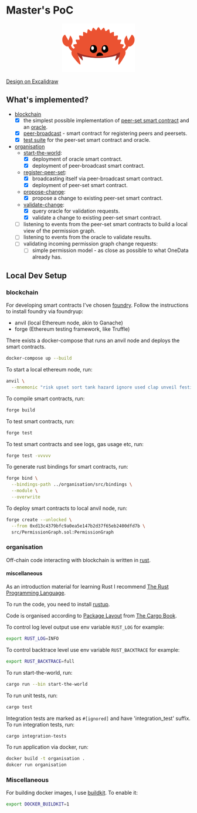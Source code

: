 # Master's PoC

<p align="center">
    <img width="200" src="./imgs/ferris.png" alt="Ferris">
</p>

[Design on Excalidraw](https://excalidraw.com/#token=9wvvufCJTAaAYfN1Qjf9I)

## What's implemented?

- [blockchain](./blockchain)
  - [x] the simplest possible implementation of [peer-set smart contract](./blockchain/src/peer-set)
    and an [oracle](./blockchain/src/oracle).
  - [x] [peer-broadcast](./blockchain/src/peer-broadcast) - smart contract for registering peers and peersets.
  - [x] [test suite](./blockchain/test/PeerSet.t.sol) for the peer-set smart contract and oracle.
- [organisation](./organisation)
    - [start-the-world](./organisation/src/bin/start-the-world):
        - [x] deployment of oracle smart contract.
        - [x] deployment of peer-broadcast smart contract.
    - [register-peer-set](./organisation/src/bin/register-peer-set):
        - [x] broadcasting itself via peer-broadcast smart contract.
        - [x] deployment of peer-set smart contract.
    - [propose-change](./organisation/src/bin/propose-change):
        - [x] propose a change to existing peer-set smart contract.
    - [validate-change](./organisation/src/bin/validate-change):
        - [x] query oracle for validation requests.
        - [x] validate a change to existing peer-set smart contract.
    - [ ] listening to events from the peer-set smart contracts to build a local view of the permission graph.
    - [ ] listening to events from the oracle to validate results.
    - [ ] validating incoming permission graph change requests:
        - [ ] simple permission model - as close as possible to what OneData already has.

## Local Dev Setup

### blockchain

For developing smart contracts I've chosen [foundry](https://github.com/foundry-rs/foundry).
Follow the instructions to install foundry via foundryup:

- anvil (local Ethereum node, akin to Ganache)
- forge (Ethereum testing framework, like Truffle)

There exists a docker-compose that runs an anvil node
and deploys the smart contracts.

```bash
docker-compose up --build
```

To start a local ethereum node, run:

```bash
anvil \
  --mnemonic "risk upset sort tank hazard ignore used clap unveil festival barrel wrap"
```

To compile smart contracts, run:

```bash
forge build
```

To test smart contracts, run:

```bash
forge test 
```

To test smart contracts and see logs, gas usage etc, run:

```bash
forge test -vvvvv
```

To generate rust bindings for smart contracts, run:

```bash
forge bind \
  --bindings-path ../organisation/src/bindings \
  --module \
  --overwrite
```

To deploy smart contracts to local anvil node, run:

```bash
forge create --unlocked \
  --from 0xd13c4379bfc9a0ea5e147b2d37f65eb2400dfd7b \
  src/PermissionGraph.sol:PermissionGraph
```

### organisation

Off-chain code interacting with blockchain is written in [rust](https://www.rust-lang.org/).

#### miscellaneous

As an introduction material for learning Rust I
recommend [The Rust Programming Language](https://doc.rust-lang.org/book/title-page.html).

To run the code, you need to install [rustup](https://rustup.rs/).

Code is organised according to [Package Layout](https://doc.rust-lang.org/cargo/guide/project-layout.html)
from [The Cargo Book](https://doc.rust-lang.org/cargo/index.html).

To control log level output use env variable `RUST_LOG` for example:

```bash
export RUST_LOG=INFO
```

To control backtrace level use env variable `RUST_BACKTRACE` for example:

```bash
export RUST_BACKTRACE=full
```

To run start-the-world, run:

```bash
cargo run --bin start-the-world
```

To run unit tests, run:

```bash
cargo test
```

Integration tests are marked as `#[ignored]` and have 'integration_test' suffix.
To run integration tests, run:

```bash
cargo integration-tests
```

To run application via docker, run:

```bash
docker build -t organisation .
dokcer run organisation
```

### Miscellaneous

For building docker images, I use [buildkit](https://docs.docker.com/build/buildkit/).
To enable it:

```bash
export DOCKER_BUILDKIT=1
```

